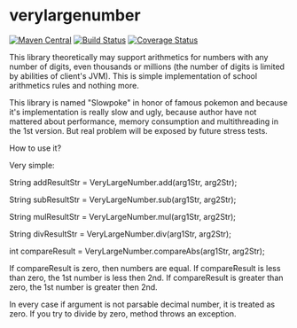 # verylargenumber

[![Maven Central](https://img.shields.io/maven-central/v/com.github.javadev/verylargenumber.svg)](http://search.maven.org/#search%7Cga%7C1%7Cg%3A%22com.github.javadev%22%20AND%20a%3A%22verylargenumber%22)
[![Build Status](https://secure.travis-ci.org/javadev/verylargenumber.png)](https://travis-ci.org/javadev/verylargenumber)
[![Coverage Status](https://coveralls.io/repos/javadev/verylargenumber/badge.png?branch=master)](https://coveralls.io/r/javadev/verylargenumber)

This library theoretically may support arithmetics for numbers with any number of digits, even thousands or millions (the number of digits is limited by abilities of client's JVM). This is simple implementation of school arithmetics rules and nothing more.

This library is named "Slowpoke" in honor of famous pokemon and because it's implementation is really slow and ugly, because author have not mattered about performance, memory consumption and multithreading in the 1st version. But real problem will be exposed by future stress tests.

How to use it?

Very simple:

String addResultStr = VeryLargeNumber.add(arg1Str, arg2Str);

String subResultStr = VeryLargeNumber.sub(arg1Str, arg2Str);

String mulResultStr = VeryLargeNumber.mul(arg1Str, arg2Str);

String divResultStr = VeryLargeNumber.div(arg1Str, arg2Str);

int compareResult = VeryLargeNumber.compareAbs(arg1Str, arg2Str);

If compareResult is zero, then numbers are equal. If compareResult is less than zero, the 1st number is less then 2nd. If compareResult is greater than zero, the 1st number is greater then 2nd.

In every case if argument is not parsable decimal number, it is treated as zero. If you try to divide by zero, method throws an exception.
